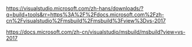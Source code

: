 https://visualstudio.microsoft.com/zh-hans/downloads/?q=build+tools&rr=https%3A%2F%2Fdocs.microsoft.com%2Fzh-cn%2Fvisualstudio%2Fmsbuild%2Fmsbuild%3Fview%3Dvs-2017

https://docs.microsoft.com/zh-cn/visualstudio/msbuild/msbuild?view=vs-2017